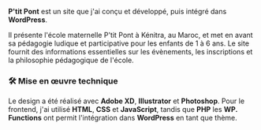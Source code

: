 **P'tit Pont** est un site que j'ai conçu et développé, puis intégré dans **WordPress**. 

Il présente l'école maternelle P'tit Pont à Kénitra, au Maroc, et met en avant sa pédagogie ludique et participative pour les enfants de 1 à 6 ans. Le site fournit des informations essentielles sur les évènements, les inscriptions et la philosophie pédagogique de l'école.

### 🛠️ Mise en œuvre technique
Le design a été réalisé avec **Adobe XD**, **Illustrator** et **Photoshop**. Pour le frontend, j'ai utilisé **HTML**, **CSS** et **JavaScript**, tandis que **PHP** les **WP. Functions** ont permit l'intégration dans **WordPress** en tant que thème.
